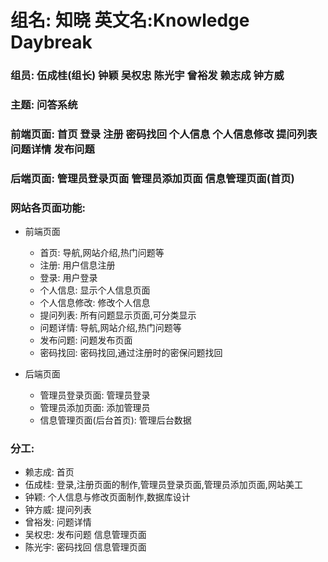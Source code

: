 # 组名: 知晓 英文名:Knowledge Daybreak  

### 组员: 伍成桂(组长) 钟颖 吴权忠 陈光宇 曾裕发 赖志成 钟方威  

### 主题: 问答系统  

### 前端页面: 首页 登录 注册 密码找回 个人信息 个人信息修改 提问列表 问题详情 发布问题  
### 后端页面: 管理员登录页面 管理员添加页面 信息管理页面(首页)  

### 网站各页面功能:  
  * 前端页面
    * 首页: 导航,网站介绍,热门问题等
    * 注册: 用户信息注册
    * 登录: 用户登录
    * 个人信息: 显示个人信息页面
    * 个人信息修改: 修改个人信息
    * 提问列表: 所有问题显示页面,可分类显示
    * 问题详情: 导航,网站介绍,热门问题等
    * 发布问题: 问题发布页面
    * 密码找回: 密码找回,通过注册时的密保问题找回


  * 后端页面
    * 管理员登录页面: 管理员登录
    * 管理员添加页面: 添加管理员
    * 信息管理页面(后台首页): 管理后台数据

### 分工:
  * 赖志成: 首页  
  * 伍成桂: 登录,注册页面的制作,管理员登录页面,管理员添加页面,网站美工  
  * 钟颖: 个人信息与修改页面制作,数据库设计  
  * 钟方威: 提问列表   
  * 曾裕发: 问题详情   
  * 吴权忠: 发布问题 信息管理页面  
  * 陈光宇: 密码找回 信息管理页面
